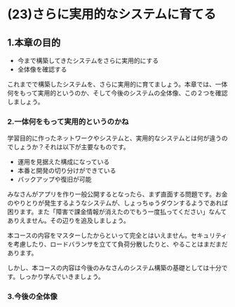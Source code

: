 # (23)さらに実用的なシステムに育てる

## 1.本章の目的

- 今まで構築してきたシステムをさらに実用的にする
- 全体像を確認する


これまでで構築したシステムを、さらに実用的に育てましょう。本章では、一体何をもって実用的というのか、そして今後のシステムの全体像、この２つを確認しましょう。

### 2.一体何をもって実用的というのかね

学習目的に作ったネットワークやシステムと、実用的なシステムとは何が違うのでしょうか？それは以下が主要なものです。

- 運用を見据えた構成になっている
- 本番と開発の切り分けができている
- バックアップや復旧が可能

みなさんがアプリを作り一般公開するとなったら、まず直面する問題です。お金のやりとりが発生するようなシステムが、しょっちゅうダウンするようであれば困ります。また「障害で課金情報が消えたのでもう一度払ってください」なんてありえません。その辺りを追及しましょう。

本コースの内容をマスターしたからといって完全とはいえません。セキュリティを考慮したり、ロードバランサを立てて負荷分散したりと、やることはまだまだあります。

しかし、本コースの内容は今後のみなさんのシステム構築の基礎としては十分です。しっかり学んでいきましょう。

### 3.今後の全体像






